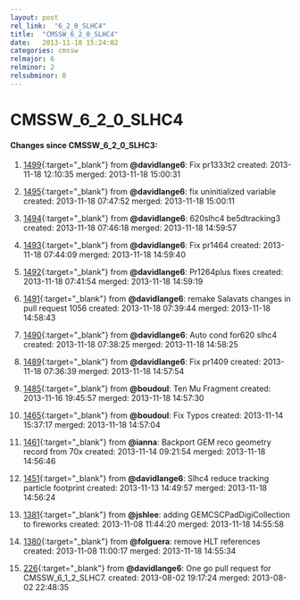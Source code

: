 ```yaml
---
layout: post
rel_link:  "6_2_0_SLHC4"
title:  "CMSSW_6_2_0_SLHC4"
date:   2013-11-18 15:24:02
categories: cmssw
relmajor: 6
relminor: 2
relsubminor: 0
---
```


# CMSSW_6_2_0_SLHC4
#### Changes since CMSSW_6_2_0_SLHC3:

1. [1499](http://github.com/cms-sw/cmssw/pull/1499){:target="_blank"}  from **@davidlange6**: Fix pr1333t2 created: 2013-11-18 12:10:35 merged: 2013-11-18 15:00:31

2. [1495](http://github.com/cms-sw/cmssw/pull/1495){:target="_blank"}  from **@davidlange6**: fix uninitialized variable created: 2013-11-18 07:47:52 merged: 2013-11-18 15:00:11

3. [1494](http://github.com/cms-sw/cmssw/pull/1494){:target="_blank"}  from **@davidlange6**: 620slhc4 be5dtracking3 created: 2013-11-18 07:46:18 merged: 2013-11-18 14:59:57

4. [1493](http://github.com/cms-sw/cmssw/pull/1493){:target="_blank"}  from **@davidlange6**: Fix pr1464 created: 2013-11-18 07:44:09 merged: 2013-11-18 14:59:40

5. [1492](http://github.com/cms-sw/cmssw/pull/1492){:target="_blank"}  from **@davidlange6**: Pr1264plus fixes created: 2013-11-18 07:41:54 merged: 2013-11-18 14:59:19

6. [1491](http://github.com/cms-sw/cmssw/pull/1491){:target="_blank"}  from **@davidlange6**: remake Salavats changes in pull request 1056 created: 2013-11-18 07:39:44 merged: 2013-11-18 14:58:43

7. [1490](http://github.com/cms-sw/cmssw/pull/1490){:target="_blank"}  from **@davidlange6**: Auto cond for620 slhc4 created: 2013-11-18 07:38:25 merged: 2013-11-18 14:58:25

8. [1489](http://github.com/cms-sw/cmssw/pull/1489){:target="_blank"}  from **@davidlange6**: Fix pr1409 created: 2013-11-18 07:36:39 merged: 2013-11-18 14:57:54

9. [1485](http://github.com/cms-sw/cmssw/pull/1485){:target="_blank"}  from **@boudoul**: Ten Mu Fragment created: 2013-11-16 19:45:57 merged: 2013-11-18 14:57:30

10. [1465](http://github.com/cms-sw/cmssw/pull/1465){:target="_blank"}  from **@boudoul**: Fix Typos created: 2013-11-14 15:37:17 merged: 2013-11-18 14:57:04

11. [1461](http://github.com/cms-sw/cmssw/pull/1461){:target="_blank"}  from **@ianna**: Backport GEM reco geometry record from 70x created: 2013-11-14 09:21:54 merged: 2013-11-18 14:56:46

12. [1451](http://github.com/cms-sw/cmssw/pull/1451){:target="_blank"}  from **@davidlange6**: Slhc4 reduce tracking particle footprint created: 2013-11-13 14:49:57 merged: 2013-11-18 14:56:24

13. [1381](http://github.com/cms-sw/cmssw/pull/1381){:target="_blank"}  from **@jshlee**: adding GEMCSCPadDigiCollection to fireworks created: 2013-11-08 11:44:20 merged: 2013-11-18 14:55:58

14. [1380](http://github.com/cms-sw/cmssw/pull/1380){:target="_blank"}  from **@folguera**: remove HLT references created: 2013-11-08 11:00:17 merged: 2013-11-18 14:55:34

15. [226](http://github.com/cms-sw/cmssw/pull/226){:target="_blank"}  from **@davidlange6**: One go pull request for CMSSW_6_1_2_SLHC7. created: 2013-08-02 19:17:24 merged: 2013-08-02 22:48:35
